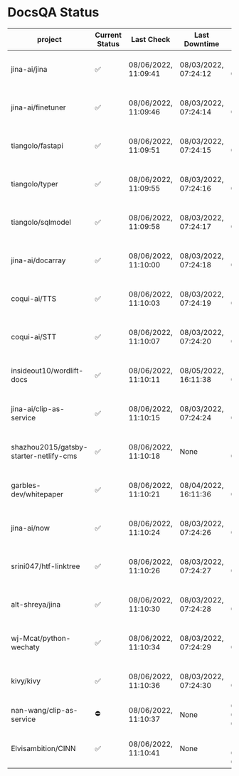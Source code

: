 # DocsQA Status

|               project                |Current Status|     Last Check     |   Last Downtime    |              % Uptime              |
|--------------------------------------|--------------|--------------------|--------------------|------------------------------------|
|jina-ai/jina                          |✅            |08/06/2022, 11:09:41|08/03/2022, 07:24:12|116.977 (since 07/29/2022, 16:38:18)|
|jina-ai/finetuner                     |✅            |08/06/2022, 11:09:46|08/03/2022, 07:24:14|116.984 (since 07/29/2022, 16:38:18)|
|tiangolo/fastapi                      |✅            |08/06/2022, 11:09:51|08/03/2022, 07:24:15|116.991 (since 07/29/2022, 16:38:18)|
|tiangolo/typer                        |✅            |08/06/2022, 11:09:55|08/03/2022, 07:24:16|116.995 (since 07/29/2022, 16:38:18)|
|tiangolo/sqlmodel                     |✅            |08/06/2022, 11:09:58|08/03/2022, 07:24:17|116.997 (since 07/29/2022, 16:38:18)|
|jina-ai/docarray                      |✅            |08/06/2022, 11:10:00|08/03/2022, 07:24:18|116.996 (since 07/29/2022, 16:38:18)|
|coqui-ai/TTS                          |✅            |08/06/2022, 11:10:03|08/03/2022, 07:24:19|116.999 (since 07/29/2022, 16:38:18)|
|coqui-ai/STT                          |✅            |08/06/2022, 11:10:07|08/03/2022, 07:24:20|117.002 (since 07/29/2022, 16:38:18)|
|insideout10/wordlift-docs             |✅            |08/06/2022, 11:10:11|08/05/2022, 16:11:38|111.532 (since 07/29/2022, 16:38:18)|
|jina-ai/clip-as-service               |✅            |08/06/2022, 11:10:15|08/03/2022, 07:24:24|117.012 (since 07/29/2022, 16:38:18)|
|shazhou2015/gatsby-starter-netlify-cms|✅            |08/06/2022, 11:10:18|None                |100.000 (since 08/03/2022, 10:30:18)|
|garbles-dev/whitepaper                |✅            |08/06/2022, 11:10:21|08/04/2022, 16:11:36|111.582 (since 07/29/2022, 16:38:18)|
|jina-ai/now                           |✅            |08/06/2022, 11:10:24|08/03/2022, 07:24:26|117.017 (since 07/29/2022, 16:38:18)|
|srini047/htf-linktree                 |✅            |08/06/2022, 11:10:26|08/03/2022, 07:24:27|118.907 (since 07/31/2022, 18:29:28)|
|alt-shreya/jina                       |✅            |08/06/2022, 11:10:30|08/03/2022, 07:24:28|117.021 (since 07/29/2022, 16:38:18)|
|wj-Mcat/python-wechaty                |✅            |08/06/2022, 11:10:34|08/03/2022, 07:24:29|117.022 (since 07/29/2022, 16:38:18)|
|kivy/kivy                             |✅            |08/06/2022, 11:10:36|08/03/2022, 07:24:30|117.024 (since 07/29/2022, 16:38:18)|
|nan-wang/clip-as-service              |⛔️           |08/06/2022, 11:10:37|None                |0.000 (since 08/04/2022, 05:17:56)  |
|Elvisambition/CINN                    |✅            |08/06/2022, 11:10:41|None                |100.000 (since 08/04/2022, 07:09:50)|

